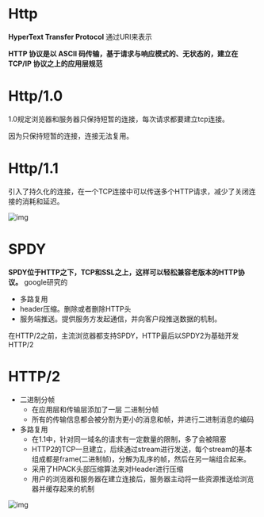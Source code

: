# Http

 **HyperText Transfer Protocol**  通过URI来表示

 **HTTP 协议是以 ASCII 码传输，基于请求与响应模式的、无状态的，建立在 TCP/IP 协议之上的应用层规范** 

# Http/1.0

1.0规定浏览器和服务器只保持短暂的连接，每次请求都要建立tcp连接。

因为只保持短暂的连接，连接无法复用。

# Http/1.1

引入了持久化的连接，在一个TCP连接中可以传送多个HTTP请求，减少了关闭连接的消耗和延迟。

 ![img](https://mmbiz.qpic.cn/mmbiz_png/6fuT3emWI5JoqN8DvPFLUkbVYEWaxoLeWEYNddMncqKC771lysMljAEFQZ43QnrAKK7bjC11ls4veKHrvZsN6Q/640?tp=webp&wxfrom=5&wx_lazy=1&wx_co=1) 

# SPDY

 **SPDY位于HTTP之下，TCP和SSL之上，这样可以轻松兼容老版本的HTTP协议。** google研究的

- 多路复用
- header压缩。删除或者删除HTTP头
- 服务端推送。提供服务方发起通信，并向客户段推送数据的机制。

在HTTP/2之前，主流浏览器都支持SPDY，HTTP最后以SPDY2为基础开发HTTP/2

# HTTP/2

- 二进制分帧
  - 在应用层和传输层添加了一层 二进制分帧
  - 所有的传输信息都会被分割为更小的消息和帧，并进行二进制消息的编码
- 多路复用
  - 在1.1中，针对同一域名的请求有一定数量的限制，多了会被阻塞
  - HTTP2的TCP一旦建立，后续通过stream进行发送，每个stream的基本组成都是frame(二进制帧)，分解为乱序的帧，然后在另一端组合起来。
  - 采用了HPACK头部压缩算法来对Header进行压缩
  -  用户的浏览器和服务器在建立连接后，服务器主动将一些资源推送给浏览器并缓存起来的机制

 ![img](https://mmbiz.qpic.cn/mmbiz_png/6fuT3emWI5JoqN8DvPFLUkbVYEWaxoLedztM8v2mibWpsZ97ptE393S62XjyWE3MLy1MLyDy19Ek8l1QT5un23w/640?tp=webp&wxfrom=5&wx_lazy=1&wx_co=1) 